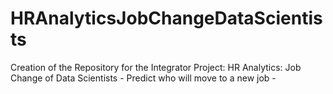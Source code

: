 # HRAnalyticsJobChangeDataScientists
Creation of the Repository for the Integrator Project: HR Analytics: Job Change of Data Scientists - Predict who will move to a new job -
